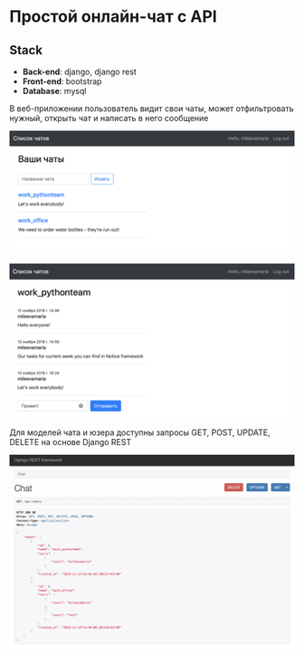 # Простой онлайн-чат с API


## Stack
- **Back-end**: django, django rest
- **Front-end**: bootstrap
- **Database**: mysql


В веб-приложении пользователь видит свои чаты, может отфильтровать нужный, открыть чат и написать в него сообщение

![](https://github.com/mileevamaria/messenger-api/blob/master/img/chats.png)

![](https://github.com/mileevamaria/messenger-api/blob/master/img/messages.png)

Для моделей чата и юзера доступны запросы GET, POST, UPDATE, DELETE на основе Django REST

![](https://github.com/mileevamaria/messenger-api/blob/master/img/api.png)

